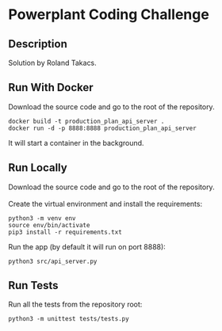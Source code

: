 # Powerplant Coding Challenge


## Description
Solution by Roland Takacs.

## Run With Docker

Download the source code and go to the root of the repository.<br>
```
docker build -t production_plan_api_server .
docker run -d -p 8888:8888 production_plan_api_server
```
It will start a container in the background.

## Run Locally

Download the source code and go to the root of the repository.<br><br>
Create the virtual environment and install the requirements:
```
python3 -m venv env
source env/bin/activate
pip3 install -r requirements.txt
```
Run the app (by default it will run on port 8888):
```
python3 src/api_server.py
```

## Run Tests

Run all the tests from the repository root:
```
python3 -m unittest tests/tests.py
```
